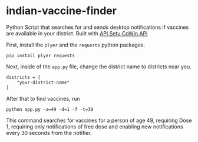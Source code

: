 # indian-vaccine-finder

Python Script that searches for and sends desktop notifications if vaccines are available in your district.
Built with [API Setu CoWin API](https://apisetu.gov.in/public/marketplace/api/cowin/cowin-public-v2#/)

First, install the `plyer` and the `requests` python packages.

```
pip install plyer requests

```

Next, inside of the `app.py` file, change the district name to districts near you.

```
districts = [
    "your-district-name"
]

```

After that to find vaccines, run

```
python app.py -a=49 -d=1 -f -t=30

```
This command searches for vaccines for a person of age 49, requiring Dose 1, requiring only notifications 
of free dose and enabling new notifications every 30 seconds from the notifier.




